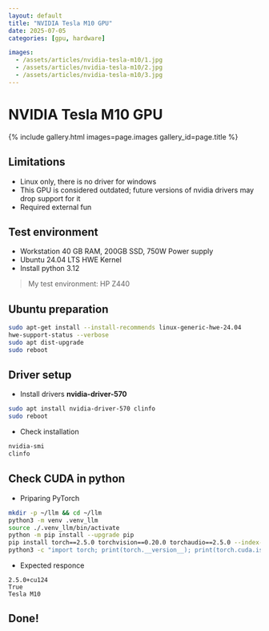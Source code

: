 ```yaml
---
layout: default
title: "NVIDIA Tesla M10 GPU"
date: 2025-07-05
categories: [gpu, hardware]

images:
  - /assets/articles/nvidia-tesla-m10/1.jpg
  - /assets/articles/nvidia-tesla-m10/2.jpg
  - /assets/articles/nvidia-tesla-m10/3.jpg
---
```


# NVIDIA Tesla M10 GPU 

{% include gallery.html images=page.images gallery_id=page.title %}

## Limitations
- Linux only, there is no driver for windows
- This GPU is considered outdated; future versions of nvidia drivers may drop support for it
- Required external fun

## Test environment 
- Workstation 40 GB RAM, 200GB SSD, 750W Power supply 
- Ubuntu 24.04 LTS HWE Kernel
- Install python 3.12

> My test environment: HP Z440

## Ubuntu preparation
```bash
sudo apt-get install --install-recommends linux-generic-hwe-24.04
hwe-support-status --verbose
sudo apt dist-upgrade
sudo reboot
```

## Driver setup
- Install drivers **nvidia-driver-570**
```bash
sudo apt install nvidia-driver-570 clinfo
sudo reboot
```

- Check installation
```bash
nvidia-smi
clinfo
```

## Check CUDA in python
- Priparing PyTorch
```bash
mkdir -p ~/llm && cd ~/llm
python3 -m venv .venv_llm
source ./.venv_llm/bin/activate
python -m pip install --upgrade pip
pip install torch==2.5.0 torchvision==0.20.0 torchaudio==2.5.0 --index-url https://download.pytorch.org/whl/cu124
python3 -c "import torch; print(torch.__version__); print(torch.cuda.is_available());print(torch.cuda.get_device_name(0));"
```
- Expected responce
```
2.5.0+cu124
True
Tesla M10
```

## Done!
